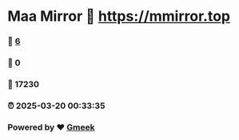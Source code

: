 # Maa Mirror :link: https://mmirror.top 
### :page_facing_up: [6](https://mmirror.top/tag.html) 
### :speech_balloon: 0 
### :hibiscus: 17230 
### :alarm_clock: 2025-03-20 00:33:35 
### Powered by :heart: [Gmeek](https://github.com/Meekdai/Gmeek)

